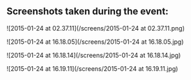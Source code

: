 Screenshots taken during the event:
-----------------------------------

![2015-01-24 at 02.37.11](/screens/2015-01-24 at 02.37.11.png)

![2015-01-24 at 16.18.05](/screens/2015-01-24 at 16.18.05.jpg)

![2015-01-24 at 16.18.14](/screens/2015-01-24 at 16.18.14.jpg)

![2015-01-24 at 16.19.11](/screens/2015-01-24 at 16.19.11.jpg)
